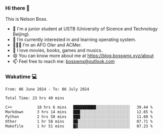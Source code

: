 ### Hi there 👋

<!--
**bosswnx/bosswnx** is a ✨ _special_ ✨ repository because its `README.md` (this file) appears on your GitHub profile.

Here are some ideas to get you started:

- 🔭 I’m currently working on ...
- 🌱 I’m currently learning ...
- 👯 I’m looking to collaborate on ...
- 🤔 I’m looking for help with ...
- 💬 Ask me about ...
- 📫 How to reach me: ...
- 😄 Pronouns: ...
- ⚡ Fun fact: ...
-->

This is Nelson Boss.

- 🏫 I'm a junior student at USTB (University of Sicence and Technology Beijing).
- 🌱 I’m currently interested in and learning operating system.
- 🧑🏻‍💻 I'm an AFO OIer and ACMer.
- 🥰 I love movies, books, games and musics.
- 😄 You can know more about me at https://blog.bosswnx.xyz/about
- 📫 Feel free to reach me: bosswnx@outlook.com

### Wakatime 💻

<!--START_SECTION:waka-->

```txt
From: 06 June 2024 - To: 06 July 2024

Total Time: 23 hrs 40 mins

C++           10 hrs 6 mins   ██████████░░░░░░░░░░░░░░░   39.44 %
Markdown      3 hrs 14 mins   ███░░░░░░░░░░░░░░░░░░░░░░   12.65 %
Python        2 hrs 58 mins   ███░░░░░░░░░░░░░░░░░░░░░░   11.60 %
Other         1 hr 58 mins    ██░░░░░░░░░░░░░░░░░░░░░░░   07.71 %
Makefile      1 hr 51 mins    █▓░░░░░░░░░░░░░░░░░░░░░░░   07.23 %
```

<!--END_SECTION:waka-->
